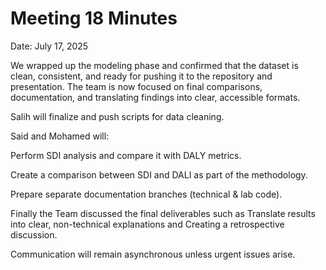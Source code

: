 # Meeting 18 Minutes

Date: July 17, 2025

We wrapped up the modeling phase and confirmed that the dataset is clean,
consistent, and ready for pushing it to the repository and presentation.
The team is now
focused on final comparisons, documentation, and translating findings into
clear, accessible formats.

Salih will finalize and push scripts for data cleaning.

Said and Mohamed will:

Perform SDI analysis and compare it with DALY metrics.

Create a comparison between SDI and DALI as part of the methodology.

Prepare separate documentation branches (technical & lab code).

Finally the Team discussed the final deliverables such as
Translate results into clear, non-technical explanations
and Creating a retrospective discussion.

Communication will remain asynchronous unless urgent issues arise.
